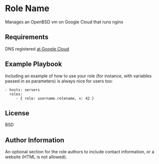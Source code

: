 Role Name
=========

Manages an OpenBSD vm on Google Cloud that runs nginx

Requirements
------------

DNS registered [at Google Cloud](https://console.cloud.google.com/net-services/dns/zones?referrer=search&project=pul-gcdc)


Example Playbook
----------------

Including an example of how to use your role (for instance, with variables passed in as parameters) is always nice for users too:

    - hosts: servers
      roles:
         - { role: username.rolename, x: 42 }

License
-------

BSD

Author Information
------------------

An optional section for the role authors to include contact information, or a website (HTML is not allowed).
